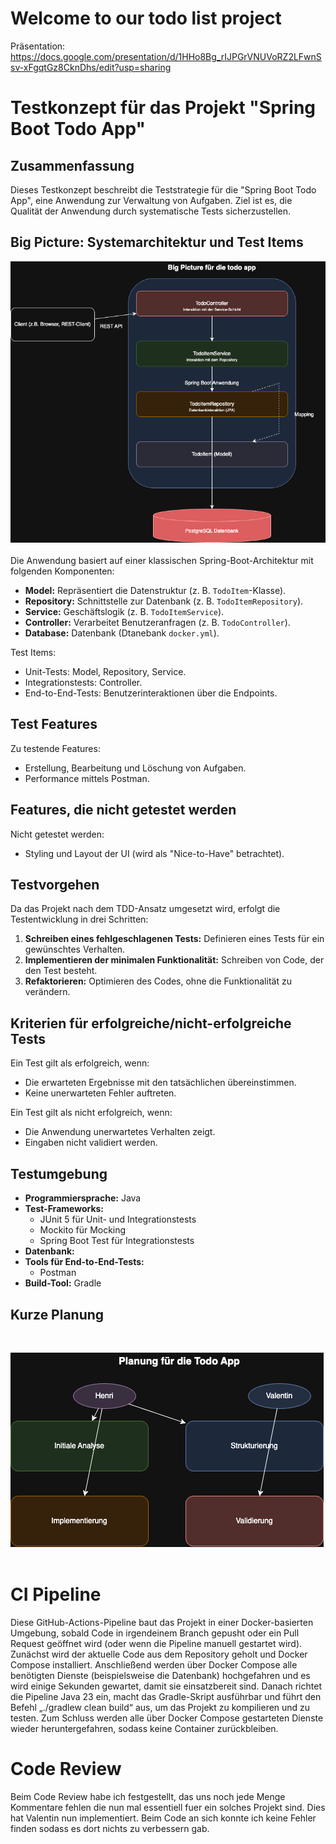 # Welcome to our todo list project

Präsentation: https://docs.google.com/presentation/d/1HHo8Bg_rIJPGrVNUVoRZ2LFwnSsv-xFgqtGz8CknDhs/edit?usp=sharing

# Testkonzept für das Projekt "Spring Boot Todo App"

## Zusammenfassung
Dieses Testkonzept beschreibt die Teststrategie für die "Spring Boot Todo App", eine Anwendung zur Verwaltung von Aufgaben. Ziel ist es, die Qualität der Anwendung durch systematische Tests sicherzustellen.
## Big Picture: Systemarchitektur und Test Items <br>
![BigPicture](BigPicture.png) <br><br>
Die Anwendung basiert auf einer klassischen Spring-Boot-Architektur mit folgenden Komponenten:

- **Model:** Repräsentiert die Datenstruktur (z. B. `TodoItem`-Klasse).
- **Repository:** Schnittstelle zur Datenbank (z. B. `TodoItemRepository`).
- **Service:** Geschäftslogik (z. B. `TodoItemService`).
- **Controller:** Verarbeitet Benutzeranfragen (z. B. `TodoController`).
- **Database:** Datenbank (Dtanebank `docker.yml`).

Test Items:
- Unit-Tests: Model, Repository, Service.
- Integrationstests: Controller.
- End-to-End-Tests: Benutzerinteraktionen über die Endpoints.

## Test Features
Zu testende Features:
- Erstellung, Bearbeitung und Löschung von Aufgaben.
- Performance mittels Postman.

## Features, die nicht getestet werden
Nicht getestet werden:
- Styling und Layout der UI (wird als "Nice-to-Have" betrachtet).

## Testvorgehen
Da das Projekt nach dem TDD-Ansatz umgesetzt wird, erfolgt die Testentwicklung in drei Schritten:
1. **Schreiben eines fehlgeschlagenen Tests:** Definieren eines Tests für ein gewünschtes Verhalten.
2. **Implementieren der minimalen Funktionalität:** Schreiben von Code, der den Test besteht.
3. **Refaktorieren:** Optimieren des Codes, ohne die Funktionalität zu verändern.

## Kriterien für erfolgreiche/nicht-erfolgreiche Tests
Ein Test gilt als erfolgreich, wenn:
- Die erwarteten Ergebnisse mit den tatsächlichen übereinstimmen.
- Keine unerwarteten Fehler auftreten.

Ein Test gilt als nicht erfolgreich, wenn:
- Die Anwendung unerwartetes Verhalten zeigt.
- Eingaben nicht validiert werden.

## Testumgebung
- **Programmiersprache:** Java
- **Test-Frameworks:**
  - JUnit 5 für Unit- und Integrationstests
  - Mockito für Mocking
  - Spring Boot Test für Integrationstests
- **Datenbank:** 
- **Tools für End-to-End-Tests:**
  - Postman
- **Build-Tool:** Gradle

## Kurze Planung

<br>

![KurzePlanung](KurzePlanung.png) <br><br>

# CI Pipeline

Diese GitHub-Actions-Pipeline baut das Projekt in einer Docker-basierten Umgebung, sobald Code in irgendeinem Branch gepusht oder ein Pull Request geöffnet wird (oder wenn die Pipeline manuell gestartet wird). Zunächst wird der aktuelle Code aus dem Repository geholt und Docker Compose installiert. Anschließend werden über Docker Compose alle benötigten Dienste (beispielsweise die Datenbank) hochgefahren und es wird einige Sekunden gewartet, damit sie einsatzbereit sind. Danach richtet die Pipeline Java 23 ein, macht das Gradle-Skript ausführbar und führt den Befehl „./gradlew clean build“ aus, um das Projekt zu kompilieren und zu testen. Zum Schluss werden alle über Docker Compose gestarteten Dienste wieder heruntergefahren, sodass keine Container zurückbleiben.

# Code Review

Beim Code Review habe ich festgestellt, das uns noch jede Menge Kommentare fehlen die nun mal essentiell fuer ein solches Projekt sind. Dies hat Valentin nun implementiert. Beim Code an sich konnte ich keine Fehler finden sodass es dort nichts zu verbessern gab.
